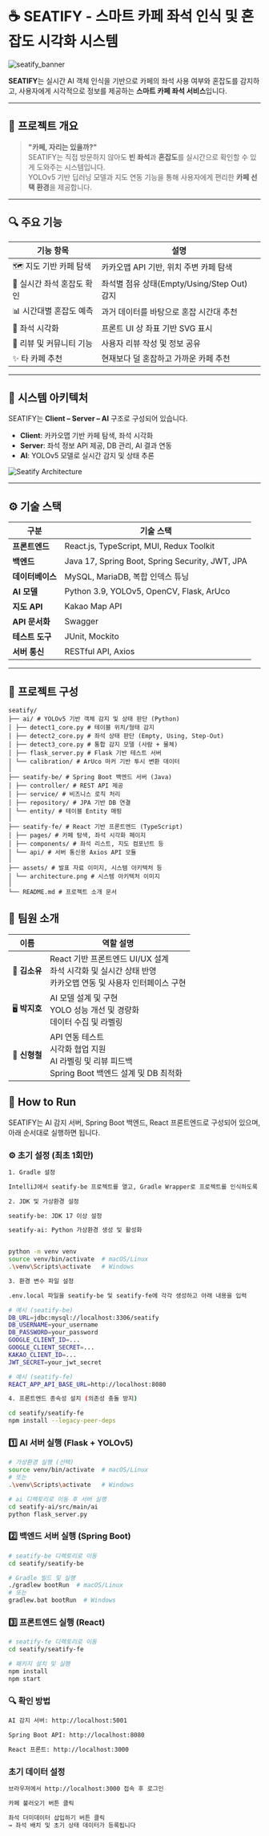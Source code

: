 # ☕ SEATIFY - 스마트 카페 좌석 인식 및 혼잡도 시각화 시스템

![seatify_banner](./assets/banner.png) <!-- 적절한 이미지 삽입 필요 -->

**SEATIFY**는 실시간 AI 객체 인식을 기반으로 카페의 좌석 사용 여부와 혼잡도를 감지하고, 사용자에게 시각적으로 정보를 제공하는 **스마트 카페 좌석 서비스**입니다.

---

## 🧩 프로젝트 개요

> **"카페, 자리는 있을까?"**  
SEATIFY는 직접 방문하지 않아도 **빈 좌석**과 **혼잡도**를 실시간으로 확인할 수 있게 도와주는 시스템입니다.  
YOLOv5 기반 딥러닝 모델과 지도 연동 기능을 통해 사용자에게 편리한 **카페 선택 환경**을 제공합니다.

---

## 🔍 주요 기능

| 기능 항목                      | 설명 |
|-------------------------------|------|
| 🗺 지도 기반 카페 탐색        | 카카오맵 API 기반, 위치 주변 카페 탐색 |
| 🔴 실시간 좌석 혼잡도 확인    | 좌석별 점유 상태(Empty/Using/Step Out) 감지 |
| 📊 시간대별 혼잡도 예측       | 과거 데이터를 바탕으로 혼잡 시간대 추천 |
| 🎨 좌석 시각화                | 프론트 UI 상 좌표 기반 SVG 표시 |
| 💬 리뷰 및 커뮤니티 기능      | 사용자 리뷰 작성 및 정보 공유 |
| ✨ 타 카페 추천               | 현재보다 덜 혼잡하고 가까운 카페 추천 |

---

## 🧠 시스템 아키텍처

SEATIFY는 **Client – Server – AI** 구조로 구성되어 있습니다.

- **Client**: 카카오맵 기반 카페 탐색, 좌석 시각화
- **Server**: 좌석 정보 API 제공, DB 관리, AI 결과 연동
- **AI**: YOLOv5 모델로 실시간 감지 및 상태 추론

![Seatify Architecture](./assets/1.png)

---

## ⚙️ 기술 스택

| 구분         | 기술 스택 |
|--------------|-----------|
| **프론트엔드** | React.js, TypeScript, MUI, Redux Toolkit |
| **백엔드**     | Java 17, Spring Boot, Spring Security, JWT, JPA |
| **데이터베이스** | MySQL, MariaDB, 복합 인덱스 튜닝 |
| **AI 모델**    | Python 3.9, YOLOv5, OpenCV, Flask, ArUco |
| **지도 API**   | Kakao Map API |
| **API 문서화** | Swagger |
| **테스트 도구**| JUnit, Mockito |
| **서버 통신**  | RESTful API, Axios |

---

## 📁 프로젝트 구성

 ```
seatify/
├── ai/ # YOLOv5 기반 객체 감지 및 상태 판단 (Python)
│ ├── detect1_core.py # 테이블 위치/형태 감지
│ ├── detect2_core.py # 좌석 상태 판단 (Empty, Using, Step-Out)
│ ├── detect3_core.py # 통합 감지 모델 (사람 + 물체)
│ ├── flask_server.py # Flask 기반 테스트 서버
│ └── calibration/ # ArUco 마커 기반 투시 변환 데이터
│
├── seatify-be/ # Spring Boot 백엔드 서버 (Java)
│ ├── controller/ # REST API 제공
│ ├── service/ # 비즈니스 로직 처리
│ ├── repository/ # JPA 기반 DB 연결
│ └── entity/ # 테이블 Entity 매핑
│
├── seatify-fe/ # React 기반 프론트엔드 (TypeScript)
│ ├── pages/ # 카페 탐색, 좌석 시각화 페이지
│ ├── components/ # 좌석 리스트, 지도 컴포넌트 등
│ └── api/ # 서버 통신용 Axios API 모듈
│
├── assets/ # 발표 자료 이미지, 시스템 아키텍처 등
│ └── architecture.png # 시스템 아키텍처 이미지
│
└── README.md # 프로젝트 소개 문서
 ```

## 👥 팀원 소개

| 이름     | 역할 설명 |
|----------|-----------|
| 🎨 **김소유** | React 기반 프론트엔드 UI/UX 설계<br>좌석 시각화 및 실시간 상태 반영<br>카카오맵 연동 및 사용자 인터페이스 구현 |
| 🖥 **박지호** | AI 모델 설계 및 구현<br>YOLO 성능 개선 및 경량화<br>데이터 수집 및 라벨링 |
| 🧠 **신형철** | API 연동 테스트<br>시각화 협업 지원<br>AI 라벨링 및 리뷰 피드백<br>Spring Boot 백엔드 설계 및 DB 최적화 |


## 🚀 How to Run

SEATIFY는 AI 감지 서버, Spring Boot 백엔드, React 프론트엔드로 구성되어 있으며, 아래 순서대로 실행하면 됩니다.

### ⚙️ 초기 설정 (최초 1회만)
```bash
1. Gradle 설정

IntelliJ에서 seatify-be 프로젝트를 열고, Gradle Wrapper로 프로젝트를 인식하도록 설정합니다.

2. JDK 및 가상환경 설정

seatify-be: JDK 17 이상 설정

seatify-ai: Python 가상환경 생성 및 활성화


python -m venv venv
source venv/bin/activate  # macOS/Linux
.\venv\Scripts\activate   # Windows

3. 환경 변수 파일 설정

.env.local 파일을 seatify-be 및 seatify-fe에 각각 생성하고 아래 내용을 입력

# 예시 (seatify-be)
DB_URL=jdbc:mysql://localhost:3306/seatify
DB_USERNAME=your_username
DB_PASSWORD=your_password
GOOGLE_CLIENT_ID=...
GOOGLE_CLIENT_SECRET=...
KAKAO_CLIENT_ID=...
JWT_SECRET=your_jwt_secret

# 예시 (seatify-fe)
REACT_APP_API_BASE_URL=http://localhost:8080

4. 프론트엔드 종속성 설치 (의존성 충돌 방지)

cd seatify/seatify-fe
npm install --legacy-peer-deps
 ``` 

### 1️⃣ AI 서버 실행 (Flask + YOLOv5)

```bash
# 가상환경 실행 (선택)
source venv/bin/activate  # macOS/Linux
# 또는
.\venv\Scripts\activate   # Windows

# ai 디렉토리로 이동 후 서버 실행
cd seatify-ai/src/main/ai
python flask_server.py
 ``` 


### 2️⃣ 백엔드 서버 실행 (Spring Boot)

 ```bash 
# seatify-be 디렉토리로 이동
cd seatify/seatify-be

# Gradle 빌드 및 실행
./gradlew bootRun  # macOS/Linux
# 또는
gradlew.bat bootRun  # Windows
 ``` 

### 3️⃣ 프론트엔드 실행 (React)

 ```bash 
# seatify-fe 디렉토리로 이동
cd seatify/seatify-fe

# 패키지 설치 및 실행
npm install
npm start
 ``` 

### 🔍 확인 방법

 ```bash
AI 감지 서버: http://localhost:5001

Spring Boot API: http://localhost:8080

React 프론트: http://localhost:3000
 ``` 

### 초기 데이터 설정

 ```bash
브라우저에서 http://localhost:3000 접속 후 로그인

카페 불러오기 버튼 클릭

좌석 더미데이터 삽입하기 버튼 클릭
→ 좌석 배치 및 초기 상태 데이터가 등록됩니다
 ``` 
